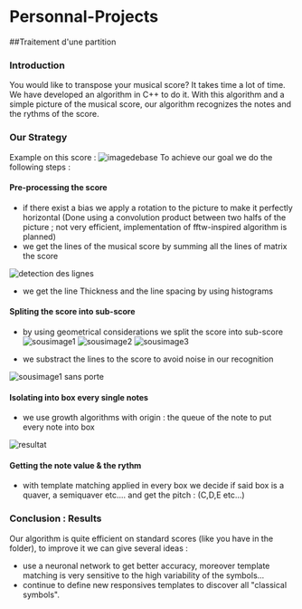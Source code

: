 # Personnal-Projects

##Traitement d'une partition

### Introduction
You would like to transpose your musical score? It takes time a lot of time. We have developed an algorithm in C++ to do it. With this algorithm and a simple picture of the musical score, our algorithm recognizes the notes and the rythms of the score. 

### Our Strategy 
Example on this score :
![imagedebase](https://cloud.githubusercontent.com/assets/22492839/20073374/4a06019a-a52c-11e6-9a69-3666511e7969.jpg)
To achieve our goal we do the following steps : 

#### Pre-processing the score
- if there exist a bias we apply a rotation to the picture to make it perfectly horizontal (Done using a convolution product between two halfs of the picture ; not very efficient, implementation of fftw-inspired algorithm is planned)
- we get the lines of the musical score by summing all the lines of matrix the score

![detection des lignes](https://cloud.githubusercontent.com/assets/22492839/20073620/345def32-a52d-11e6-9b20-66a258fd335b.jpg)

- we get the line Thickness and the line spacing by using histograms

#### Spliting the score into sub-score
- by using geometrical considerations we split the score into sub-score
![sousimage1](https://cloud.githubusercontent.com/assets/22492839/20073400/6e413f5c-a52c-11e6-9ae3-a7e6d247f83e.jpg)
![sousimage2](https://cloud.githubusercontent.com/assets/22492839/20073730/b21bc6b0-a52d-11e6-91d6-b9bfaae67971.jpg)
![sousimage3](https://cloud.githubusercontent.com/assets/22492839/20073758/c503f810-a52d-11e6-8293-f887af023504.jpg)

- we substract the lines to the score to avoid noise in our recognition


![sousimage1 sans porte](https://cloud.githubusercontent.com/assets/22492839/20073399/6e40e502-a52c-11e6-859d-c92d120bf63c.jpg)

#### Isolating into box every single notes
- we use growth algorithms with origin : the queue of the note to put every note into box

![resultat](https://cloud.githubusercontent.com/assets/22492839/20073398/6e401fd2-a52c-11e6-99b0-0f1ccb221589.png)


#### Getting the note value & the rythm
- with template matching applied in every box we decide if said box is a quaver, a semiquaver etc.... and get the pitch : (C,D,E etc...)

### Conclusion : Results
Our algorithm is quite efficient on standard scores (like you have in the folder), to improve it we can give several ideas :
- use a neuronal network to get better accuracy, moreover template matching is very sensitive to the high variability of the symbols...
- continue to define new responsives templates to discover all "classical symbols".
